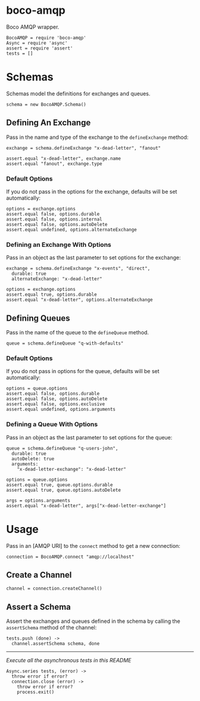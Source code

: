 # boco-amqp

Boco AMQP wrapper.

    BocoAMQP = require 'boco-amqp'
    Async = require 'async'
    assert = require 'assert'
    tests = [] 

# Schemas

Schemas model the definitions for exchanges and queues.

    schema = new BocoAMQP.Schema()

## Defining An Exchange

Pass in the name and type of the exchange to the `defineExchange` method:

    exchange = schema.defineExchange "x-dead-letter", "fanout"

    assert.equal "x-dead-letter", exchange.name
    assert.equal "fanout", exchange.type

### Default Options

If you do not pass in the options for the exchange, defaults will be set automatically:

    options = exchange.options
    assert.equal false, options.durable
    assert.equal false, options.internal
    assert.equal false, options.autoDelete
    assert.equal undefined, options.alternateExchange

### Defining an Exchange With Options

Pass in an object as the last parameter to set options for the exchange:

    exchange = schema.defineExchange "x-events", "direct",
      durable: true
      alternateExchange: "x-dead-letter"

    options = exchange.options
    assert.equal true, options.durable
    assert.equal "x-dead-letter", options.alternateExchange

## Defining Queues

Pass in the name of the queue to the `defineQueue` method.

    queue = schema.defineQueue "q-with-defaults"

### Default Options

If you do not pass in options for the queue, defaults will be set automatically:

    options = queue.options
    assert.equal false, options.durable
    assert.equal false, options.autoDelete
    assert.equal false, options.exclusive
    assert.equal undefined, options.arguments

### Defining a Queue With Options

Pass in an object as the last parameter to set options for the queue:

    queue = schema.defineQueue "q-users-john",
      durable: true
      autoDelete: true
      arguments:
        "x-dead-letter-exchange": "x-dead-letter"

    options = queue.options
    assert.equal true, queue.options.durable
    assert.equal true, queue.options.autoDelete

    args = options.arguments
    assert.equal "x-dead-letter", args["x-dead-letter-exchange"]

# Usage

Pass in an [AMQP URI] to the `connect` method to get a new connection:

    connection = BocoAMQP.connect "amqp://localhost"

## Create a Channel

    channel = connection.createChannel()

## Assert a Schema

Assert the exchanges and queues defined in the schema by calling the `assertSchema` method of the channel:

    tests.push (done) ->
      channel.assertSchema schema, done


---

_Execute all the asynchronous tests in this README_

    Async.series tests, (error) ->
      throw error if error?
      connection.close (error) ->
        throw error if error?
        process.exit()
